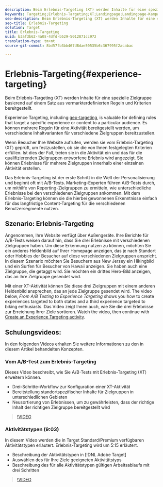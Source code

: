 ```yaml
---
description: Beim Erlebnis-Targeting (XT) werden Inhalte für eine spezielle Zielgruppe basierend auf einem Satz aus vermarkterdefinierten Regeln und Kriterien bereitgestellt.
keywords: Targeting;Erlebnis-Targeting;XT;Landingpage;Landingpage-Kampagne
seo-description: Beim Erlebnis-Targeting (XT) werden Inhalte für eine spezielle Zielgruppe basierend auf einem Satz aus vermarkterdefinierten Regeln und Kriterien bereitgestellt.
seo-title: Erlebnis-Targeting
solution: Target
title: Erlebnis-Targeting
uuid: b3af3b62-4a08-4dfd-b529-5012871cc972
translation-type: tm+mt
source-git-commit: 8bd57fb3bb467d8dae50535b6c367995f2acabac

---
```



# Erlebnis-Targeting{#experience-targeting}

Beim Erlebnis-Targeting (XT) werden Inhalte für eine spezielle Zielgruppe basierend auf einem Satz aus vermarkterdefinierten Regeln und Kriterien bereitgestellt.

Experience Targeting, including [geo-targeting](/help/c-target/c-audiences/c-target-rules/geo.md), is valuable for defining rules that target a specific experience or content to a particular audience. Es können mehrere Regeln für eine Aktivität bereitgestellt werden, um verschiedene Inhaltvarianten für verschiedene Zielgruppen bereitzustellen.

Wenn Besucher Ihre Website aufrufen, werden sie vom Erlebnis-Targeting (XT) geprüft, um festzustellen, ob sie die von Ihnen festgelegten Kriterien erfüllen. Ist dies der Fall, treten sie in die Aktivität ein und das für die qualifizierenden Zielgruppen entworfene Erlebnis wird angezeigt. Sie können Erlebnisse für mehrere Zielgruppen innerhalb einer einzelnen Aktivität erstellen.

Das Erlebnis-Targeting ist der erste Schritt in die Welt der Personalisierung und beginnt oft mit A/B-Tests. Marketing-Experten führen A/B-Tests durch, um mithilfe von Reporting-Zielgruppen zu ermitteln, wie unterschiedliche Erlebnisse bei den verschiedenen Zielgruppen ankommen. Mit dem Erlebnis-Targeting können sie die hierbei gewonnenen Erkenntnisse einfach für das langfristige Content-Targeting für die verschiedenen Benutzersegmente nutzen.

## Szenario: Erlebnis-Targeting

Angenommen, Ihre Website verfügt über Außengeräte. Ihre Berichte für A/B-Tests weisen darauf hin, dass Sie drei Erlebnisse mit verschiedenen Zielgruppen haben. Um diese Erkennung nutzen zu können, möchten Sie ein anderes Heldenbild auf Ihrer Homepage anzeigen, das je nach Standort oder Hobbies der Besucher auf diese verschiedenen Zielgruppen anspricht. In diesem Szenario möchten Sie Besuchern aus New Jersey ein Hikingbild und ein Surfen für Besucher von Hawaii anzeigen. Sie haben auch eine Zielgruppe, die getaggt wird. Sie möchten ein drittes Hero-Bild anzeigen, das an Ihre Zielgruppe gesendet wird.

Mit einer XT-Aktivität können Sie diese drei Zielgruppen mit einem anderen Heldenbild ansprechen, das an jede Zielgruppe gesendet wird. The video below, *From A/B Testing to Experience Targeting* shows you how to create experiences targeted to both states and a third experience targeted to biking enthusiasts. Das Video zeigt Ihnen auch, wie Sie die drei Erlebnisse zur Erreichung Ihrer Ziele sortieren. Watch the video, then continue with [Create an Experience Targeting activity](/help/c-activities/t-experience-target/t-xt-create/xt-create.md).

## Schulungsvideos:

In den folgenden Videos erhalten Sie weitere Informationen zu den in diesem Artikel behandelten Konzepten.

### Vom A/B-Test zum Erlebnis-Targeting

Dieses Video beschreibt, wie Sie A/B-Tests mit Erlebnis-Targeting (XT) erweitern können.

* Drei-Schritte-Workflow zur Konfiguration einer XT-Aktivität
* Bereitstellung standortspezifischer Inhalte für Zielgruppen in unterschiedlichen Gebieten
* Neusortierung von Erlebnissen, um zu gewährleisten, dass der richtige Inhalt der richtigen Zielgruppe bereitgestellt wird

>[!VIDEO](https://video.tv.adobe.com/v/22418/?captions=ger)

### Aktivitätstypen (9:03)

In diesem Video werden die in Target Standard/Premium verfügbaren Aktivitätstypen erläutert. Erlebnis-Targeting wird um 5:15 erläutert.

* Beschreibung der Aktivitätstypen in [!DNL Adobe Target]
* Auswählen des für Ihre Ziele geeigneten Aktivitätstyps
* Beschreibung des für alle Aktivitätstypen gültigen Arbeitsablaufs mit drei Schritten

>[!VIDEO](https://video.tv.adobe.com/v/17386?captions=ger)